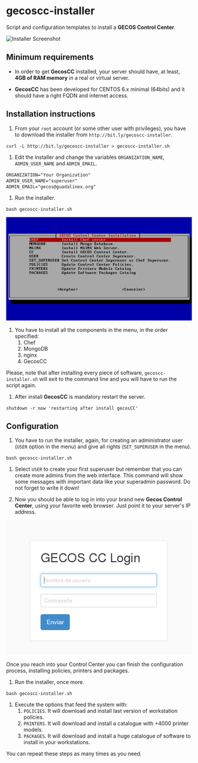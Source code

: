 # gecoscc-installer

Script and configuration templates to install a __GECOS Control Center__.

![Installer Screenshot](https://raw.githubusercontent.com/gecos-team/gecoscc-installer/master/gecoscc-installer-01.png)

## Minimum requirements

* In order to get __GecosCC__ installed, your server should have, at least, __4GB of RAM memory__ in a real or virtual server.

* __GecosCC__ has been developed for CENTOS 6.x minimal (64bits) and it should have a right FQDN and internet access.

## Installation instructions

1. From your `root` account (or some other user with privileges), you have to download the installer from `http://bit.ly/gecoscc-installer`.
~~~
curl -L http://bit.ly/gecoscc-installer > gecoscc-installer.sh
~~~

1. Edit the installer and change the variables `ORGANIZATION_NAME`, `ADMIN_USER_NAME` and `ADMIN_EMAIL`.
~~~
ORGANIZATION="Your Organization"
ADMIN_USER_NAME="superuser"
ADMIN_EMAIL="gecos@guadalinex.org"
~~~

1. Run the installer.
~~~
bash gecoscc-installer.sh
~~~

![Installer Screenshot](./gecoscc-installer-01.png)

1. You have to install all the components in the menu, in the order specified:
	1. Chef
	2. MongoDB
	3. nginx
	4. GecosCC

 Please, note that after installing every piece of software, `gecoscc-installer.sh` will exit to the command line and you will have to run the script again.

1. After install __GecosCC__ is mandatory restart the server.
~~~
shutdown -r now 'restarting after install gecosCC'
~~~

## Configuration

1. You have to run the installer, again, for creating an administrator user (`USER` option in the menu) and give all rights (`SET_SUPERUSER` in the menu).
~~~
bash gecoscc-installer.sh
~~~

1. Select `USER` to create your first superuser but remember that you can create more admins from the web interface. This command will show some messages with important data like your superadmin password. Do not forget to write it down!

1. Now you should be able to log in into your brand new __Gecos Control Center__, using your favorite web browser. Just point it to your server's IP address.

![Installer Screenshot](./gecoscc-installer-02.png)

Once you reach into your Control Center you can finish the configuration process, installing policies, printers and packages.

1. Run the installer, once more.
~~~
bash gecoscc-installer.sh
~~~

1. Execute the options that feed the system with:
	1. `POLICIES`. It will download and install last version of workstation policies.
	2. `PRINTERS`. It will download and install a catalogue with +4000 printer models.
	3. `PACKAGES`. It will download and install a huge catalogue of software to install in your workstations.

 You can repeat these steps as many times as you need.


